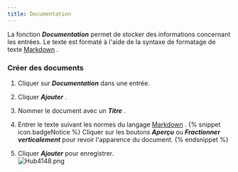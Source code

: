```yaml
---
title: Documentation
---
```

La fonction ***Documentation*** permet de stocker des informations concernant les entrées. Le texte est formaté à l&apos;aide de la syntaxe de formatage de texte [Markdown](/fr/hub/web-interface/hub-overview/entries/entry-section/documentation/quick-guide-markdown/) .  

### Créer des documents 

1. Cliquer sur ***Documentation*** dans une entrée. 
1. Cliquer ***Ajouter*** . 
1. Nommer le document avec un ***Titre*** . 
1. Entrer le texte suivant les normes du langage [Markdown](/fr/hub/web-interface/hub-overview/entries/entry-section/documentation/quick-guide-markdown/) . 
{% snippet icon.badgeNotice %} 
Cliquer sur les boutons ***Aperçu*** ou ***Fractionner verticalement*** pour revoir l&apos;apparence du document. 
{% endsnippet %}
 
1. Cliquer ***Ajouter*** pour enregistrer.  
![Hub4148.png](/img/fr/hub/Hub4148.png) 